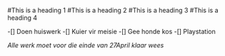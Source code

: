 #This is a heading 1
#This is a heading 2
#This is a heading 3
#This is a heading 4

-[] Doen huiswerk
-[] Kuier vir meisie
-[] Gee honde kos
-[] Playstation

*Alle werk moet voor die einde van 27April klaar wees*

